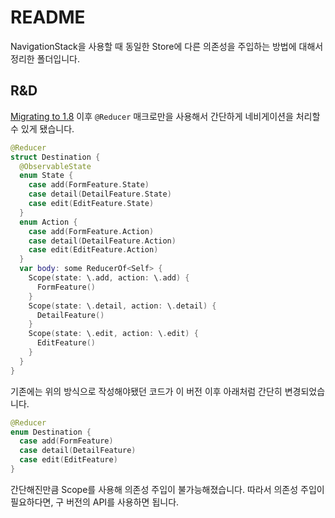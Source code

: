 # README

NavigationStack을 사용할 때 동일한 Store에 다른 의존성을 주입하는 방법에 대해서 정리한 폴더입니다. 

## R&D

[Migrating to 1.8](https://pointfreeco.github.io/swift-composable-architecture/main/documentation/composablearchitecture/migratingto1.8/) 이후 `@Reducer` 매크로만을 사용해서 간단하게 네비게이션을 처리할 수 있게 됐습니다.

```swift
@Reducer
struct Destination {
  @ObservableState
  enum State {
    case add(FormFeature.State)
    case detail(DetailFeature.State)
    case edit(EditFeature.State)
  }
  enum Action {
    case add(FormFeature.Action)
    case detail(DetailFeature.Action)
    case edit(EditFeature.Action)  
  }
  var body: some ReducerOf<Self> {
    Scope(state: \.add, action: \.add) {
      FormFeature()
    }
    Scope(state: \.detail, action: \.detail) {
      DetailFeature()
    }
    Scope(state: \.edit, action: \.edit) {
      EditFeature()
    }
  }
}
```

기존에는 위의 방식으로 작성해야됐던 코드가 이 버전 이후 아래처럼 간단히 변경되었습니다.

```swift
@Reducer
enum Destination {
  case add(FormFeature)
  case detail(DetailFeature)
  case edit(EditFeature) 
}
```

간단해진만큼 Scope를 사용해 의존성 주입이 불가능해졌습니다. 따라서 의존성 주입이 필요하다면, 구 버전의 API를 사용하면 됩니다.

